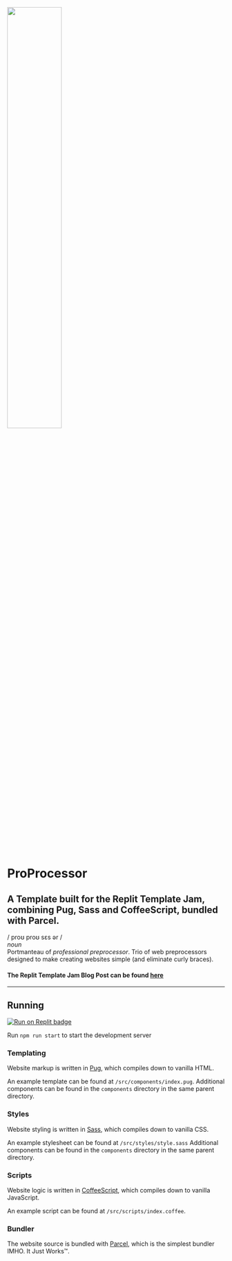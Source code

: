 <img src="https://user-images.githubusercontent.com/59726149/175109651-aadef90c-edf7-4ad0-96ca-bdb4a743f5c1.png" width="50%" />

# ProProcessor
  
## A Template built for the Replit Template Jam, combining Pug, Sass and CoffeeScript, bundled with Parcel.

/ proʊ proʊ sɛs ər /<br>
*noun*<br>
Portmanteau of *professional preprocessor*. Trio of web preprocessors designed to make creating websites simple (and eliminate curly braces).

#### The Replit Template Jam Blog Post can be found [here](https://blog.replit.com/template-jam)

---

## Running
[![Run on Replit badge](https://replit.com/badge/github/malted/ProProcessor-Minimal)](https://replit.com/@malted/ProProcessor-Minimal)

Run `npm run start` to start the development server

### Templating
Website markup is written in [Pug](https://pugjs.org), which compiles down to vanilla HTML.

An example template can be found at `/src/components/index.pug`.
Additional components can be found in the `components` directory in the same parent directory.

### Styles
Website styling is written in [Sass](https://sass-lang.com), which compiles down to vanilla CSS.

An example stylesheet can be found at `/src/styles/style.sass`
Additional components can be found in the `components` directory in the same parent directory.

### Scripts
Website logic is written in [CoffeeScript](https://coffeescript.org), which compiles down to vanilla JavaScript.

An example script can be found at `/src/scripts/index.coffee`.

### Bundler
The website source is bundled with [Parcel](https://parceljs.org), which is the simplest bundler IMHO. It Just Works:tm:.
